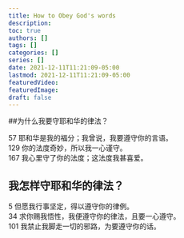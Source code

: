 ```yaml
---
title: How to Obey God's words
description:
toc: true
authors: []
tags: []
categories: []
series: []
date: 2021-12-11T11:21:09-05:00
lastmod: 2021-12-11T11:21:09-05:00
featuredVideo:
featuredImage:
draft: false
---
```


##为什么我要守耶和华的律法？

57 耶和华是我的福分；我曾说，我要遵守你的言语。  
129 你的法度奇妙，所以我一心谨守。  
167 我心里守了你的法度；这法度我甚喜爱。  

## 我怎样守耶和华的律法？

5 但愿我行事坚定，得以遵守你的律例。  
34 求你赐我悟性，我便遵守你的律法，且要一心遵守。  
101 我禁止我脚走一切的邪路，为要遵守你的话。  